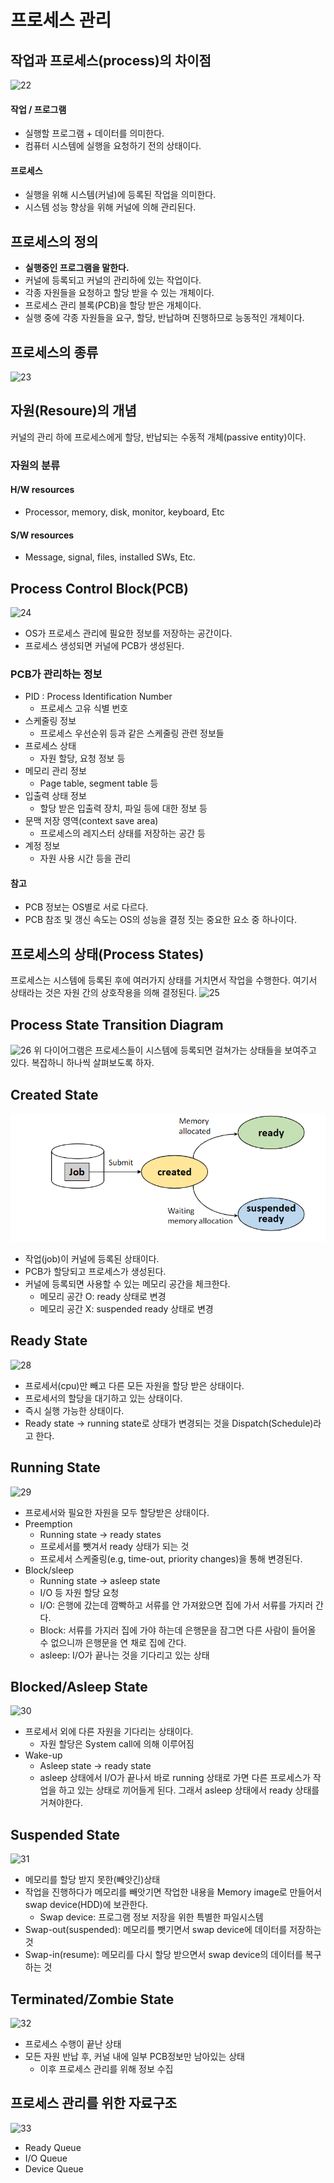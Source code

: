# 프로세스 관리
## 작업과 프로세스(process)의 차이점
![22](https://github.com/ChaewonHan/TIL/blob/8726a06527655fd0bf013b0de55d9ff0a14832c6/Operating%20System/img/22.PNG)
#### 작업 / 프로그램
- 실행할 프로그램 + 데이터를 의미한다.
- 컴퓨터 시스템에 실행을 요청하기 전의 상태이다.

#### 프로세스
- 실행을 위해 시스템(커널)에 등록된 작업을 의미한다.
- 시스템 성능 향상을 위해 커널에 의해 관리된다.

## 프로세스의 정의
- **실행중인 프로그램을 말한다.**
- 커널에 등록되고 커널의 관리하에 있는 작업이다.
- 각종 자원들을 요청하고 할당 받을 수 있는 개체이다.
- 프로세스 관리 블록(PCB)을 할당 받은 개체이다.
- 실행 중에 각종 자원들을 요구, 할당, 반납하며 진행하므로 능동적인 개체이다.

## 프로세스의 종류
![23](https://github.com/ChaewonHan/TIL/blob/8726a06527655fd0bf013b0de55d9ff0a14832c6/Operating%20System/img/23.PNG)
## 자원(Resoure)의 개념
커널의 관리 하에 프로세스에게 할당, 반납되는 수동적 개체(passive entity)이다.  

### 자원의 분류
#### H/W resources
- Processor, memory, disk, monitor, keyboard, Etc
#### S/W resources
- Message, signal, files, installed SWs, Etc.

## Process Control Block(PCB)
![24](https://github.com/ChaewonHan/TIL/blob/8726a06527655fd0bf013b0de55d9ff0a14832c6/Operating%20System/img/24.PNG)
- OS가 프로세스 관리에 필요한 정보를 저장하는 공간이다.
- 프로세스 생성되면 커널에 PCB가 생성된다.
### PCB가 관리하는 정보
- PID : Process Identification Number
  - 프로세스 고유 식별 번호
- 스케줄링 정보
  - 프로세스 우선순위 등과 같은 스케줄링 관련 정보들
- 프로세스 상태
  - 자원 할당, 요청 정보 등
- 메모리 관리 정보
  - Page table, segment table 등
- 입출력 상태 정보
  - 할당 받은 입출력 장치, 파일 등에 대한 정보 등
- 문맥 저장 영역(context save area)
  - 프로세스의 레지스터 상태를 저장하는 공간 등
- 계정 정보
  - 자원 사용 시간 등을 관리
#### 참고
- PCB 정보는 OS별로 서로 다르다.
- PCB 참조 및 갱신 속도는 OS의 성능을 결정 짓는 중요한 요소 중 하나이다.

## 프로세스의 상태(Process States)
프로세스는 시스템에 등록된 후에 여러가지 상태를 거치면서 작업을 수행한다. 여기서 상태라는 것은 자원 간의 상호작용을 의해 결정된다.
![25](https://github.com/ChaewonHan/TIL/blob/1b3bf9141e8bafcbcb875616aa7cb49c1419f477/Operating%20System/img/25.PNG)

## Process State Transition Diagram
![26](https://github.com/ChaewonHan/TIL/blob/1b3bf9141e8bafcbcb875616aa7cb49c1419f477/Operating%20System/img/26.PNG)
위 다이어그램은 프로세스들이 시스템에 등록되면 걸쳐가는 상태들을 보여주고 있다. 복잡하니 하나씩 살펴보도록 하자.

## Created State
![27](img/27.png)
- 작업(job)이 커널에 등록된 상태이다.
- PCB가 할당되고 프로세스가 생성된다. 
- 커널에 등록되면 사용할 수 있는 메모리 공간을 체크한다.
  - 메모리 공간 O: ready 상태로 변경
  - 메모리 공간 X: suspended ready 상태로 변경
## Ready State
![28](https://github.com/ChaewonHan/TIL/blob/1b3bf9141e8bafcbcb875616aa7cb49c1419f477/Operating%20System/img/27.PNG)
- 프로세서(cpu)만 빼고 다른 모든 자원을 할당 받은 상태이다.
- 프로세서의 할당을 대기하고 있는 상태이다.
- 즉시 실행 가능한 상태이다.
- Ready state → running state로 상태가 변경되는 것을 Dispatch(Schedule)라고 한다.

## Running State
![29](https://github.com/ChaewonHan/TIL/blob/1b3bf9141e8bafcbcb875616aa7cb49c1419f477/Operating%20System/img/29.png)
- 프로세서와 필요한 자원을 모두 할당받은 상태이다.
- Preemption
  - Running state → ready states
  - 프로세서를 뺏겨서 ready 상태가 되는 것
  - 프로세서 스케줄링(e.g, time-out, priority changes)을 통해 변경된다.
- Block/sleep
  - Running state → asleep state
  - I/O 등 자원 할당 요청
  - I/O: 은행에 갔는데 깜빡하고 서류를 안 가져왔으면 집에 가서 서류를 가지러 간다.
  - Block: 서류를 가지러 집에 가야 하는데 은행문을 잠그면 다른 사람이 들어올 수 없으니까 은행문을 연 채로 집에 간다.
  - asleep: I/O가 끝나는 것을 기다리고 있는 상태
## Blocked/Asleep State
![30](https://github.com/ChaewonHan/TIL/blob/1b3bf9141e8bafcbcb875616aa7cb49c1419f477/Operating%20System/img/30.PNG)

- 프로세서 외에 다른 자원을 기다리는 상태이다.
  - 자원 할당은 System call에 의해 이루어짐
- Wake-up
  - Asleep state → ready state
  - asleep 상태에서 I/O가 끝나서 바로 running 상태로 가면 다른 프로세스가 작업을 하고 있는 상태로 끼어들게 된다. 그래서 asleep 상태에서 ready 상태를 거쳐야한다.

## Suspended State
![31](https://github.com/ChaewonHan/TIL/blob/1b3bf9141e8bafcbcb875616aa7cb49c1419f477/Operating%20System/img/31.PNG)
- 메모리를 할당 받지 못한(빼앗긴)상태
- 작업을 진행하다가 메모리를 빼앗기면 작업한 내용을 Memory image로 만들어서 swap device(HDD)에 보관한다.
  - Swap device: 프로그램 정보 저장을 위한 특별한 파일시스템
- Swap-out(suspended): 메모리를 뺏기면서 swap device에 데이터를 저장하는 것
- Swap-in(resume): 메모리를 다시 할당 받으면서 swap device의 데이터를 복구하는 것
## Terminated/Zombie State
![32](https://github.com/ChaewonHan/TIL/blob/1b3bf9141e8bafcbcb875616aa7cb49c1419f477/Operating%20System/img/32.PNG)
- 프로세스 수행이 끝난 상태
- 모든 자원 반납 후, 커널 내에 일부 PCB정보만 남아있는 상태
  - 이후 프로세스 관리를 위해 정보 수집
## 프로세스 관리를 위한 자료구조
![33](https://github.com/ChaewonHan/TIL/blob/1b3bf9141e8bafcbcb875616aa7cb49c1419f477/Operating%20System/img/33.PNG)
- Ready Queue
- I/O Queue
- Device Queue
































